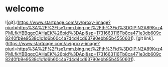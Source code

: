# welcome
![git].(https://www.startpage.com/av/proxy-image?piurl=https%3A%2F%2Ftse1.mm.bing.net%2Fth%3Fid%3DOIP.N2A89Kvz4PMLfkYBBqgcOAHaEK%26pid%3DApi&sp=1731663116Tb8ca471e3db609c8240fb9e9538c1c1d6b60c4a7d4d4cd63790ebb85b4550601).
[git link].(https://www.startpage.com/av/proxy-image?piurl=https%3A%2F%2Ftse1.mm.bing.net%2Fth%3Fid%3DOIP.N2A89Kvz4PMLfkYBBqgcOAHaEK%26pid%3DApi&sp=1731663116Tb8ca471e3db609c8240fb9e9538c1c1d6b60c4a7d4d4cd63790ebb85b4550601).
